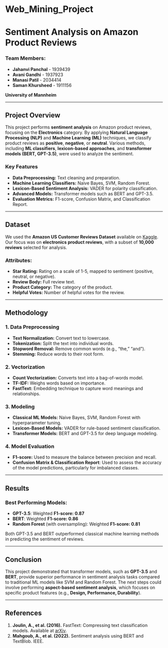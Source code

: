 # Web_Mining_Project
# **Sentiment Analysis on Amazon Product Reviews**

### **Team Members:**
- **Jahanvi Panchal** - 1939439
- **Avani Gandhi** - 1937923
- **Manasi Patil** - 2034414
- **Saman Khursheed** - 1911156

**University of Mannheim**

---

## **Project Overview**

This project performs **sentiment analysis** on Amazon product reviews, focusing on the **Electronics** category. By applying **Natural Language Processing (NLP)** and **Machine Learning (ML)** techniques, we classify product reviews as **positive**, **negative**, or **neutral**. Various methods, including **ML classifiers**, **lexicon-based approaches**, and **transformer models (BERT, GPT-3.5)**, were used to analyze the sentiment.

### **Key Features**
- **Data Preprocessing:** Text cleaning and preparation.
- **Machine Learning Classifiers:** Naive Bayes, SVM, Random Forest.
- **Lexicon-Based Sentiment Analysis:** VADER for polarity classification.
- **Advanced Models:** Transformer models such as BERT and GPT-3.5.
- **Evaluation Metrics:** F1-score, Confusion Matrix, and Classification Report.

---

## **Dataset**

We used the **Amazon US Customer Reviews Dataset** available on [Kaggle](https://www.kaggle.com/datasets/cynthiarempel/amazon-us-customer-reviews-dataset). Our focus was on **electronics product reviews**, with a subset of **10,000 reviews** selected for analysis.

### **Attributes:**
- **Star Rating:** Rating on a scale of 1-5, mapped to sentiment (positive, neutral, or negative).
- **Review Body:** Full review text.
- **Product Category:** The category of the product.
- **Helpful Votes:** Number of helpful votes for the review.

---

## **Methodology**

### 1. **Data Preprocessing**
- **Text Normalization:** Convert text to lowercase.
- **Tokenization:** Split the text into individual words.
- **Stopword Removal:** Remove common words (e.g., “the,” “and”).
- **Stemming:** Reduce words to their root form.

### 2. **Vectorization**
- **Count Vectorization:** Converts text into a bag-of-words model.
- **TF-IDF:** Weighs words based on importance.
- **FastText:** Embedding technique to capture word meanings and relationships.

### 3. **Modeling**
- **Classical ML Models:** Naive Bayes, SVM, Random Forest with hyperparameter tuning.
- **Lexicon-Based Models:** VADER for rule-based sentiment classification.
- **Transformer Models:** BERT and GPT-3.5 for deep language modeling.

### 4. **Model Evaluation**
- **F1-score:** Used to measure the balance between precision and recall.
- **Confusion Matrix & Classification Report**: Used to assess the accuracy of the model predictions, particularly for imbalanced classes.

---

## **Results**

### **Best Performing Models:**
- **GPT-3.5**: Weighted **F1-score: 0.87**
- **BERT**: Weighted **F1-score: 0.86**
- **Random Forest** (with oversampling): Weighted **F1-score: 0.81**

Both GPT-3.5 and BERT outperformed classical machine learning methods in predicting the sentiment of reviews.

---

## **Conclusion**

This project demonstrated that transformer models, such as **GPT-3.5** and **BERT**, provide superior performance in sentiment analysis tasks compared to traditional ML models like SVM and Random Forest. The next steps could involve performing **aspect-based sentiment analysis**, which focuses on specific product features (e.g., **Design, Performance, Durability**).

---

## **References**
1. **Joulin, A., et al. (2016).** FastText: Compressing text classification models. Available at [arXiv](https://arxiv.org/abs/1612.03651).
2. **Mahgoub, A., et al. (2022).** Sentiment analysis using BERT and TextBlob. IEEE.
